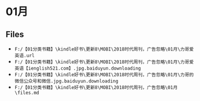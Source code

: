 # 01月

## Files

- `F:/【01分类书籍】\kindle好书\更新8\MOBI\2018时代周刊，广告忽略\01月\力哥爱英语.url`
- `F:/【01分类书籍】\kindle好书\更新8\MOBI\2018时代周刊，广告忽略\01月\力哥爱英语【ienglish521.com】.jpg.baiduyun.downloading`
- `F:/【01分类书籍】\kindle好书\更新8\MOBI\2018时代周刊，广告忽略\01月\力哥的微信公众号和微信.jpg.baiduyun.downloading`
- `F:/【01分类书籍】\kindle好书\更新8\MOBI\2018时代周刊，广告忽略\01月\files.md`
